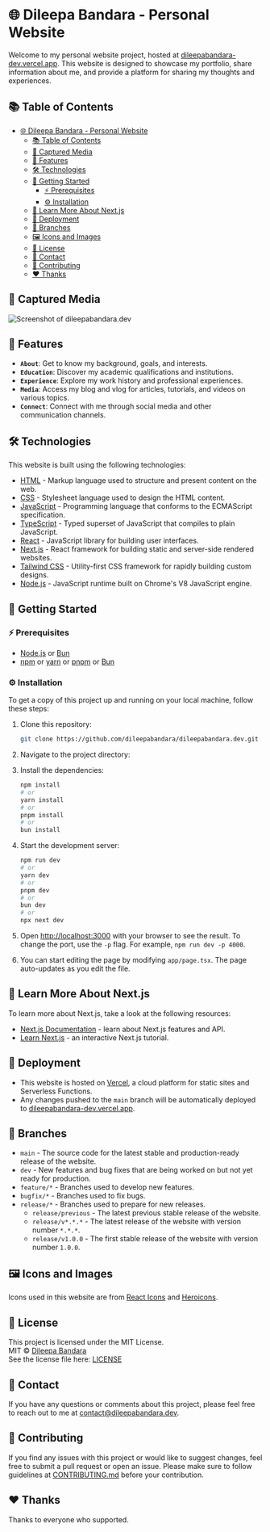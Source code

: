 # 🌐 Dileepa Bandara - Personal Website

Welcome to my personal website project, hosted at [dileepabandara-dev.vercel.app](https://dileepabandara-dev.vercel.app/). This website is designed to showcase my portfolio, share information about me, and provide a platform for sharing my thoughts and experiences.

## 📚 Table of Contents

- [🌐 Dileepa Bandara - Personal Website](#-dileepa-bandara---personal-website)
  - [📚 Table of Contents](#-table-of-contents)
  - [📸 Captured Media](#-captured-media)
  - [🌟 Features](#-features)
  - [🛠️ Technologies](#️-technologies)
  - [📌 Getting Started](#-getting-started)
    - [⚡ Prerequisites](#-prerequisites)
    - [⚙️ Installation](#️-installation)
  - [📘 Learn More About Next.js](#-learn-more-about-nextjs)
  - [🚀 Deployment](#-deployment)
  - [🍃 Branches](#-branches)
  - [🖼️ Icons and Images](#️-icons-and-images)
  - [📜 License](#-license)
  - [💬 Contact](#-contact)
  - [💙 Contributing](#-contributing)
  - [❤️ Thanks](#️-thanks)

## 📸 Captured Media

![Screenshot of dileepabandara.dev](https://gh.dileepabandara.dev/public-images/projects/dileepabandara-dev-coming-soon.png)

## 🌟 Features

- **`About`**: Get to know my background, goals, and interests.
- **`Education`**: Discover my academic qualifications and institutions.
- **`Experience`**: Explore my work history and professional experiences.
- **`Media`**: Access my blog and vlog for articles, tutorials, and videos on various topics.
- **`Connect`**: Connect with me through social media and other communication channels.

## 🛠️ Technologies

This website is built using the following technologies:

- [HTML](https://html.spec.whatwg.org/) - Markup language used to structure and present content on the web.
- [CSS](https://www.w3.org/Style/CSS/) - Stylesheet language used to design the HTML content.
- [JavaScript](https://www.javascript.com/) - Programming language that conforms to the ECMAScript specification.
- [TypeScript](https://www.typescriptlang.org/) - Typed superset of JavaScript that compiles to plain JavaScript.
- [React](https://react.dev/) - JavaScript library for building user interfaces.
- [Next.js](https://nextjs.org/) - React framework for building static and server-side rendered websites.
- [Tailwind CSS](https://tailwindcss.com/) - Utility-first CSS framework for rapidly building custom designs.
- [Node.js](https://nodejs.org/) - JavaScript runtime built on Chrome's V8 JavaScript engine.

## 📌 Getting Started

### ⚡ Prerequisites

- [Node.js](https://nodejs.org/) or [Bun](https://bun.sh/)
- [npm](https://www.npmjs.com/) or [yarn](https://yarnpkg.com/) or [pnpm](https://pnpm.io/) or [Bun](https://bun.sh/)

### ⚙️ Installation

To get a copy of this project up and running on your local machine, follow these steps:

1. Clone this repository:

   ```bash
   git clone https://github.com/dileepabandara/dileepabandara.dev.git
   ```

2. Navigate to the project directory:
3. Install the dependencies:

   ```bash
   npm install
   # or
   yarn install
   # or
   pnpm install
   # or
   bun install
   ```

4. Start the development server:

   ```bash
   npm run dev
   # or
   yarn dev
   # or
   pnpm dev
   # or
   bun dev
   # or
   npx next dev
   ```

5. Open [http://localhost:3000](http://localhost:3000) with your browser to see the result. To change the port, use the `-p` flag. For example, `npm run dev -p 4000`.

6. You can start editing the page by modifying `app/page.tsx`. The page auto-updates as you edit the file.

## 📘 Learn More About Next.js

To learn more about Next.js, take a look at the following resources:

- [Next.js Documentation](https://nextjs.org/docs) - learn about Next.js features and API.
- [Learn Next.js](https://nextjs.org/learn) - an interactive Next.js tutorial.

## 🚀 Deployment

- This website is hosted on [Vercel](https://vercel.com/), a cloud platform for static sites and Serverless Functions.
- Any changes pushed to the `main` branch will be automatically deployed to [dileepabandara-dev.vercel.app](https://dileepabandara-dev.vercel.app/).

## 🍃 Branches

- `main` - The source code for the latest stable and production-ready release of the website.
- `dev` - New features and bug fixes that are being worked on but not yet ready for production.
- `feature/*` - Branches used to develop new features.
- `bugfix/*` - Branches used to fix bugs.
- `release/*` - Branches used to prepare for new releases.
  - `release/previous` - The latest previous stable release of the website.
  - `release/v*.*.*` - The latest release of the website with version number `*.*.*`.
  - `release/v1.0.0` - The first stable release of the website with version number `1.0.0`.

## 🖼️ Icons and Images

Icons used in this website are from [React Icons](https://react-icons.github.io/react-icons) and [Heroicons](https://heroicons.com/).

## 📜 License

This project is licensed under the MIT License.  
MIT © [Dileepa Bandara](https://dileepabandara.dev)  
See the license file here: [LICENSE](LICENSE)

## 💬 Contact

If you have any questions or comments about this project, please feel free to reach out to me at [contact@dileepabandara.dev](mailto:contact@dileepabandara.dev).

## 💙 Contributing

If you find any issues with this project or would like to suggest changes, feel free to submit a pull request or open an issue. Please make sure to follow guidelines at [CONTRIBUTING.md](CONTRIBUTING.md) before your contribution.

## ❤️ Thanks

Thanks to everyone who supported.
